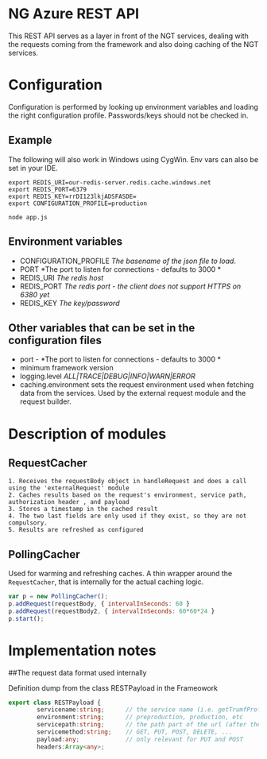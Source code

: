 # NG Azure REST API

This REST API serves as a layer in front of the NGT services, dealing with the requests coming from the framework
and also doing caching of the NGT services.

# Configuration
Configuration is performed by looking up environment variables and loading the right configuration profile.
Passwords/keys should not be checked in.

## Example
The following will also work in Windows using CygWin. Env vars can also be set in your IDE.

```
export REDIS_URI=our-redis-server.redis.cache.windows.net
export REDIS_PORT=6379
export REDIS_KEY=rrDI123lkjADSFASDE=
export CONFIGURATION_PROFILE=production

node app.js
```

## Environment variables

- CONFIGURATION_PROFILE *The basename of the json file to load*.
- PORT *The port to listen for connections - defaults to 3000 *
- REDIS_URI *The redis host*
- REDIS_PORT *The redis port - the client does not support HTTPS on 6380 yet*
- REDIS_KEY *The key/password*

## Other variables that can be set in the configuration files
- port - *The port to listen for connections - defaults to 3000 *
- minimum framework version
- logging.level *ALL|TRACE|DEBUG|INFO|WARN|ERROR*
- caching.environment sets the request environment used when fetching data from the services. Used by the external request module and the request builder.

# Description of modules

## RequestCacher
    1. Receives the requestBody object in handleRequest and does a call using the 'externalRequest' module
    2. Caches results based on the request's environment, service path, authorization header , and payload
    3. Stores a timestamp in the cached result
    4. The two last fields are only used if they exist, so they are not compulsory.
    5. Results are refreshed as configured

## PollingCacher
Used for warming and refreshing caches. A thin wrapper around the `RequestCacher`, that is internally for the
actual caching logic.

```javascript
var p = new PollingCacher();
p.addRequest(requestBody, { intervalInSeconds: 60 }
p.addRequest(requestBody2, { intervalInSeconds: 60*60*24 }
p.start();
```

# Implementation notes

##The request data format used internally

Definition dump from the class RESTPayload in the Frameowork

```typescript
export class RESTPayload {
        servicename:string;      // the service name (i.e. getTrumfProfile)
        environment:string;      // preproduction, production, etc
        servicepath:string;      // the path part of the url (after the hostname)
        servicemethod:string;    // GET, PUT, POST, DELETE, ...
        payload:any;             // only relevant for PUT and POST
        headers:Array<any>;
```

